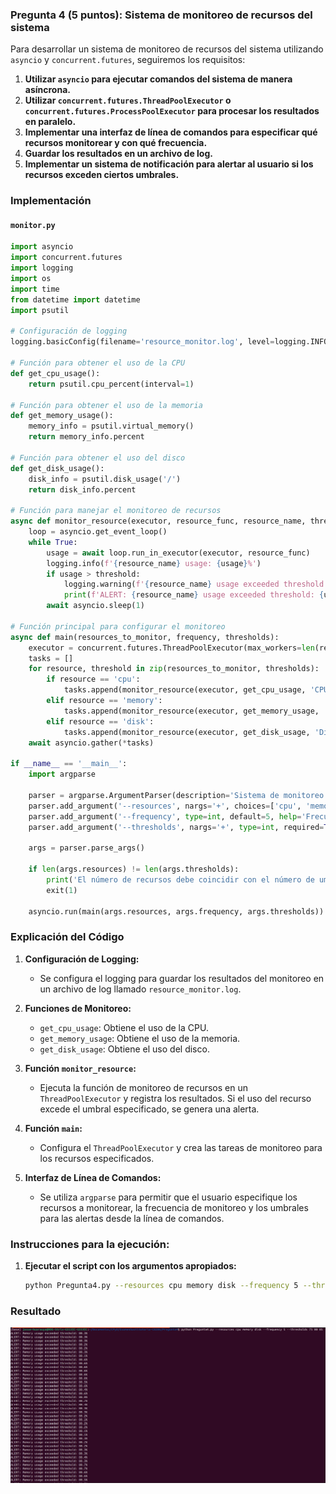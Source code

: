 ### Pregunta 4 (5 puntos): Sistema de monitoreo de recursos del sistema

Para desarrollar un sistema de monitoreo de recursos del sistema utilizando `asyncio` y `concurrent.futures`, seguiremos los requisitos:

1. **Utilizar `asyncio` para ejecutar comandos del sistema de manera asíncrona.**
2. **Utilizar `concurrent.futures.ThreadPoolExecutor` o `concurrent.futures.ProcessPoolExecutor` para procesar los resultados en paralelo.**
3. **Implementar una interfaz de línea de comandos para especificar qué recursos monitorear y con qué frecuencia.**
4. **Guardar los resultados en un archivo de log.**
5. **Implementar un sistema de notificación para alertar al usuario si los recursos exceden ciertos umbrales.**

### Implementación

#### `monitor.py`
```python
import asyncio
import concurrent.futures
import logging
import os
import time
from datetime import datetime
import psutil

# Configuración de logging
logging.basicConfig(filename='resource_monitor.log', level=logging.INFO, format='%(asctime)s - %(levelname)s - %(message)s')

# Función para obtener el uso de la CPU
def get_cpu_usage():
    return psutil.cpu_percent(interval=1)

# Función para obtener el uso de la memoria
def get_memory_usage():
    memory_info = psutil.virtual_memory()
    return memory_info.percent

# Función para obtener el uso del disco
def get_disk_usage():
    disk_info = psutil.disk_usage('/')
    return disk_info.percent

# Función para manejar el monitoreo de recursos
async def monitor_resource(executor, resource_func, resource_name, threshold):
    loop = asyncio.get_event_loop()
    while True:
        usage = await loop.run_in_executor(executor, resource_func)
        logging.info(f'{resource_name} usage: {usage}%')
        if usage > threshold:
            logging.warning(f'{resource_name} usage exceeded threshold: {usage}%')
            print(f'ALERT: {resource_name} usage exceeded threshold: {usage}%')
        await asyncio.sleep(1)

# Función principal para configurar el monitoreo
async def main(resources_to_monitor, frequency, thresholds):
    executor = concurrent.futures.ThreadPoolExecutor(max_workers=len(resources_to_monitor))
    tasks = []
    for resource, threshold in zip(resources_to_monitor, thresholds):
        if resource == 'cpu':
            tasks.append(monitor_resource(executor, get_cpu_usage, 'CPU', threshold))
        elif resource == 'memory':
            tasks.append(monitor_resource(executor, get_memory_usage, 'Memory', threshold))
        elif resource == 'disk':
            tasks.append(monitor_resource(executor, get_disk_usage, 'Disk', threshold))
    await asyncio.gather(*tasks)

if __name__ == '__main__':
    import argparse

    parser = argparse.ArgumentParser(description='Sistema de monitoreo de recursos del sistema.')
    parser.add_argument('--resources', nargs='+', choices=['cpu', 'memory', 'disk'], required=True, help='Recursos a monitorear.')
    parser.add_argument('--frequency', type=int, default=5, help='Frecuencia de monitoreo en segundos.')
    parser.add_argument('--thresholds', nargs='+', type=int, required=True, help='Umbrales para alertas.')

    args = parser.parse_args()

    if len(args.resources) != len(args.thresholds):
        print('El número de recursos debe coincidir con el número de umbrales.')
        exit(1)

    asyncio.run(main(args.resources, args.frequency, args.thresholds))
```

### Explicación del Código

1. **Configuración de Logging:**
   - Se configura el logging para guardar los resultados del monitoreo en un archivo de log llamado `resource_monitor.log`.

2. **Funciones de Monitoreo:**
   - `get_cpu_usage`: Obtiene el uso de la CPU.
   - `get_memory_usage`: Obtiene el uso de la memoria.
   - `get_disk_usage`: Obtiene el uso del disco.

3. **Función `monitor_resource`:**
   - Ejecuta la función de monitoreo de recursos en un `ThreadPoolExecutor` y registra los resultados. Si el uso del recurso excede el umbral especificado, se genera una alerta.

4. **Función `main`:**
   - Configura el `ThreadPoolExecutor` y crea las tareas de monitoreo para los recursos especificados.

5. **Interfaz de Línea de Comandos:**
   - Se utiliza `argparse` para permitir que el usuario especifique los recursos a monitorear, la frecuencia de monitoreo y los umbrales para las alertas desde la línea de comandos.

### Instrucciones para la ejecución:

1. **Ejecutar el script con los argumentos apropiados:**
   ```bash
   python Pregunta4.py --resources cpu memory disk --frequency 5 --thresholds 75 80 85
   ```

### Resultado 

![alt text](<Captura desde 2024-07-18 09-37-36.png>)